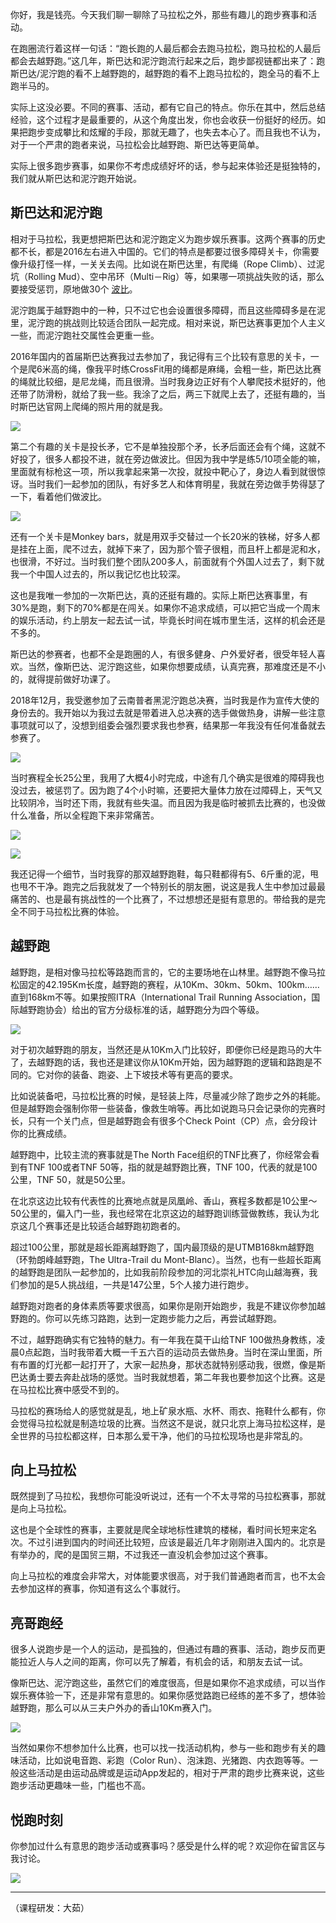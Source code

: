 你好，我是钱亮。今天我们聊一聊除了马拉松之外，那些有趣儿的跑步赛事和活动。

在跑圈流行着这样一句话：“跑长跑的人最后都会去跑马拉松，跑马拉松的人最后都会去越野跑。”这几年，斯巴达和泥泞跑流行起来之后，跑步鄙视链都出来了：跑斯巴达/泥泞跑的看不上越野跑的，越野跑的看不上跑马拉松的，跑全马的看不上跑半马的。

实际上这没必要。不同的赛事、活动，都有它自己的特点。你乐在其中，然后总结经验，这个过程才是最重要的，从这个角度出发，你也会收获一份挺好的经历。如果把跑步变成攀比和炫耀的手段，那就无趣了，也失去本心了。而且我也不认为，对于一个严肃的跑者来说，马拉松会比越野跑、斯巴达等更简单。

实际上很多跑步赛事，如果你不考虑成绩好坏的话，参与起来体验还是挺独特的，我们就从斯巴达和泥泞跑开始说。

## 斯巴达和泥泞跑

相对于马拉松，我更想把斯巴达和泥泞跑定义为跑步娱乐赛事。这两个赛事的历史都不长，都是2016左右进入中国的。它们的特点是都要过很多障碍关卡，你需要像升级打怪一样，一关关去闯。比如说在斯巴达里，有爬绳（Rope Climb）、过泥坑（Rolling Mud）、空中吊环（Multi－Rig）等，如果哪一项挑战失败的话，那么要接受惩罚，原地做30个 [波比](https://baike.baidu.com/item/%E6%B3%A2%E6%AF%94%E8%BF%90%E5%8A%A8/16379299?fr=aladdin)。

泥泞跑属于越野跑中的一种，只不过它也会设置很多障碍，而且这些障碍多是在泥里，泥泞跑的挑战则比较适合团队一起完成。相对来说，斯巴达赛事更加个人主义一些，而泥泞跑社交属性会更重一些。

2016年国内的首届斯巴达赛我过去参加了，我记得有三个比较有意思的关卡，一个是爬6米高的绳，像我平时练CrossFit用的绳都是麻绳，会粗一些，斯巴达比赛的绳就比较细，是尼龙绳，而且很滑。当时我身边正好有个人攀爬技术挺好的，他还带了防滑粉，就给了我一些。我涂了之后，两三下就爬上去了，还挺有趣的，当时斯巴达官网上爬绳的照片用的就是我。

![](https://static001.geekbang.org/resource/image/5b/3f/5bc618f6194c50f057f363dd3a039f3f.jpeg?wh=1280*884)

第二个有趣的关卡是投长矛，它不是单独投那个矛，长矛后面还会有个绳，这就不好投了，很多人都投不进，就在旁边做波比。但因为我中学是练5/10项全能的嘛，里面就有标枪这一项，所以我拿起来第一次投，就投中靶心了，身边人看到就很惊讶。当时我们一起参加的团队，有好多艺人和体育明星，我就在旁边做手势得瑟了一下，看着他们做波比。

![](https://static001.geekbang.org/resource/image/21/cf/21f1eb9704b40e77d338f44fa186e0cf.jpeg?wh=3024*4032)

还有一个关卡是Monkey bars，就是用双手交替过一个长20米的铁梯，好多人都是挂在上面，爬不过去，就掉下来了，因为那个管子很粗，而且杆上都是泥和水，也很滑，不好过。当时我们整个团队200多人，前面就有个外国人过去了，剩下就我一个中国人过去的，所以我记忆也比较深。

这也是我唯一参加的一次斯巴达，真的还挺有趣的。实际上斯巴达赛事里，有30%是跑，剩下的70%都是在闯关。如果你不追求成绩，可以把它当成一个周末的娱乐活动，约上朋友一起去试一试，毕竟长时间在城市里生活，这样的机会还是不多的。

斯巴达的参赛者，也都不全是跑圈的人，有很多健身、户外爱好者，很受年轻人喜欢。当然，像斯巴达、泥泞跑这些，如果你想要成绩，认真完赛，那难度还是不小的，就得提前做好功课了。

2018年12月，我受邀参加了云南普者黑泥泞跑总决赛，当时我是作为宣传大使的身份去的。我开始以为我过去就是带着进入总决赛的选手做做热身，讲解一些注意事项就可以了，没想到组委会强烈要求我也参赛，结果那一年我没有任何准备就去参赛了。

![](https://static001.geekbang.org/resource/image/e7/6c/e7fafa01af0b3f97d1a1598dd735cf6c.jpeg?wh=1024*683)

当时赛程全长25公里，我用了大概4小时完成，中途有几个确实是很难的障碍我也没过去，被惩罚了。因为跑了4个小时嘛，还要把大量体力放在过障碍上，天气又比较阴冷，当时还下雨，我就有些失温。而且因为我是临时被抓去比赛的，也没做什么准备，所以全程跑下来非常痛苦。

![](https://static001.geekbang.org/resource/image/81/d7/81113e71ca02670507964a8849fb55d7.jpeg?wh=2400*1600)

![](https://static001.geekbang.org/resource/image/f6/71/f63cac54b54f71ce010291745e885871.jpeg?wh=3648*2434)

我还记得一个细节，当时我穿的那双越野跑鞋，每只鞋都得有5、6斤重的泥，甩也甩不干净。跑完之后我就发了一个特别长的朋友圈，说这是我人生中参加过最最痛苦的、也是最有挑战性的一个比赛了，不过想想还是挺有意思的。带给我的是完全不同于马拉松比赛的体验。

## 越野跑

越野跑，是相对像马拉松等路跑而言的，它的主要场地在山林里。越野跑不像马拉松固定的42.195Km长度，越野跑的赛程，从10Km、30km、50km、100km…… 直到168km不等。如果按照ITRA（International Trail Running Association，国际越野跑协会）给出的官方分级标准的话，越野跑分为四个等级。

![](https://static001.geekbang.org/resource/image/ed/c6/ede466313baa6af06ba13dd5e62d96c6.jpg?wh=2284*643)

对于初次越野跑的朋友，当然还是从10Km入门比较好，即便你已经是跑马的大牛了，去越野跑的话，我也还是建议你从10Km开始，因为越野跑的逻辑和路跑是不同的。它对你的装备、跑姿、上下坡技术等有更高的要求。

比如说装备吧，马拉松比赛的时候，是轻装上阵，尽量减少除了跑步之外的耗能。但是越野跑会强制你带一些装备，像救生哨等。再比如说跑马只会记录你的完赛时长，只有一个关门点，但是越野跑会有很多个Check Point（CP）点，会分段计你的比赛成绩。

越野跑中，比较主流的赛事就是The North Face组织的TNF比赛了，你经常会看到有TNF 100或者TNF 50等，指的就是越野跑比赛，TNF 100，代表的就是100公里，TNF 50，就是50公里。

在北京这边比较有代表性的比赛地点就是凤凰岭、香山，赛程多数都是10公里～50公里的，偏入门一些，我也经常在北京这边的越野跑训练营做教练，我认为北京这几个赛事还是比较适合越野跑初跑者的。

超过100公里，那就是超长距离越野跑了，国内最顶级的是UTMB168km越野跑（环勃朗峰越野跑，The Ultra-Trail du Mont-Blanc）。当然，也有一些超长距离的越野跑是团队一起参加的，比如我前阶段参加的河北崇礼HTC向山越海赛，我们参加的是5人挑战组，一共是147公里，5个人接力进行跑步。

越野跑对跑者的身体素质等要求很高，如果你是刚开始跑步，我是不建议你参加越野跑的。你可以先练习路跑，达到一定跑步能力之后，再尝试越野跑。

不过，越野跑确实有它独特的魅力。有一年我在莫干山给TNF 100做热身教练，凌晨0点起跑，当时我带着大概一千五六百的运动员去做热身。当时在深山里面，所有布置的灯光都一起打开了，大家一起热身，那状态就特别感动我，很燃，像是斯巴达勇士要去奔赴战场的感觉。当时我就想着，第二年我也要参加这个比赛。这是在马拉松比赛中感受不到的。

马拉松的赛场给人的感觉就是乱，地上矿泉水瓶、水杯、雨衣、拖鞋什么都有，你会觉得马拉松就是制造垃圾的比赛。当然这不是说，就只北京上海马拉松这样，是全世界的马拉松都这样，日本那么爱干净，他们的马拉松现场也是非常乱的。

## 向上马拉松

既然提到了马拉松，我想你可能没听说过，还有一个不太寻常的马拉松赛事，那就是向上马拉松。

这也是个全球性的赛事，主要就是爬全球地标性建筑的楼梯，看时间长短来定名次。不过引进到国内的时间还比较短，应该是最近几年才刚刚进入国内的。北京是有举办的，爬的是国贸三期，不过我还一直没机会参加过这个赛事。

向上马拉松的难度会非常大，对体能要求很高，对于我们普通跑者而言，也不太会去参加这样的赛事，你知道有这么个事就行。

## 亮哥跑经

很多人说跑步是一个人的运动，是孤独的，但通过有趣的赛事、活动，跑步反而更能拉近人与人之间的距离，你可以先了解着，有机会的话，和朋友去试一试。

像斯巴达、泥泞跑这些，虽然它们的难度很高，但是如果你不追求成绩，可以当作娱乐赛体验一下，还是非常有意思的。如果你感觉路跑已经练的差不多了，想体验越野跑，那么可以从三夫户外办的香山10Km赛入门。

![](https://static001.geekbang.org/resource/image/c9/d4/c9641f8e660c5ab584ce14cb683251d4.jpg?wh=1200*686)

当然如果你不想参加什么比赛，也可以找一找活动机构，参与一些和跑步有关的趣味活动，比如说电音跑、彩跑（Color Run）、泡沫跑、光猪跑、内衣跑等等。一般这些活动是由运动品牌或是运动App发起的，相对于严肃的跑步比赛来说，这些跑步活动更趣味一些，门槛也不高。

## 悦跑时刻

你参加过什么有意思的跑步活动或赛事吗？感受是什么样的呢？欢迎你在留言区与我讨论。

![](https://static001.geekbang.org/resource/image/5f/e1/5f3522e7b144d67320e450e4c2c7c1e1.jpg?wh=1964*1165)

* * *

（课程研发：大茹）